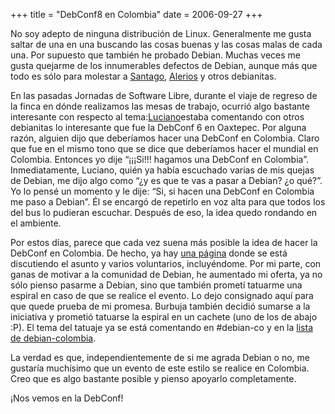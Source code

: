 +++
title = "DebConf8 en Colombia"
date = 2006-09-27
+++

No soy adepto de ninguna distribución de Linux. Generalmente me gusta saltar de una en una buscando las cosas buenas y las cosas malas de cada una. Por supuesto que también he probado Debian. Muchas veces me gusta quejarme de los innumerables defectos de Debian, aunque más que todo es sólo para molestar a [Santago](http://afrodita.unicauca.edu.co/~santiago/blog/), [Alerios](http://alerios.blogspot.com/) y otros debianitas.

En las pasadas Jornadas de Software Libre, durante el viaje de regreso de la finca en dónde realizamos las mesas de trabajo, ocurrió algo bastante interesante con respecto al tema:[Luciano](http://lucianobello.com.ar/)estaba comentando con otros debianitas lo interesante que fue la DebConf 6 en Oaxtepec. Por alguna razón, alguien dijo que deberíamos hacer una DebConf en Colombia. Claro que fue en el mismo tono que se dice que deberíamos hacer el mundial en Colombia. Entonces yo dije “¡¡¡Si!!! hagamos una DebConf en Colombia”. Inmediatamente, Luciano, quién ya había escuchado varias de mis quejas de Debian, me dijo algo como “¿y es que te vas a pasar a Debian? ¿o qué?”. Yo lo pensé un momento y le dije: “Si, si hacen una DebConf en Colombia me paso a Debian”. Él se encargó de repetirlo en voz alta para que todos los del bus lo pudieran escuchar. Después de eso, la idea quedo rondando en el ambiente.

Por estos días, parece que cada vez suena más posible la idea de hacer la DebConf en Colombia. De hecho, ya hay [una página](http://el-directorio.org/DebConf8Colombia) donde se está discutiendo el asunto y varios voluntarios, incluyéndome. Por mi parte, con ganas de motivar a la comunidad de Debian, he aumentado mi oferta, ya no sólo pienso pasarme a Debian, sino que también prometí tatuarme una espiral en caso de que se realice el evento. Lo dejo consignado aquí para que quede prueba de mi promesa. Burbuja también decidió sumarse a la iniciativa y prometió tatuarse la espiral en un cachete (uno de los de abajo :P). El tema del tatuaje ya se está comentando en #debian-co y en la [lista de debian-colombia](http://listas.udistrital.edu.co/pipermail/debian-users-colombia/2006-September/001355.html).

La verdad es que, independientemente de si me agrada Debian o no, me gustaría muchísimo que un evento de este estilo se realice en Colombia. Creo que es algo bastante posible y pienso apoyarlo completamente.

¡Nos vemos en la DebConf!

